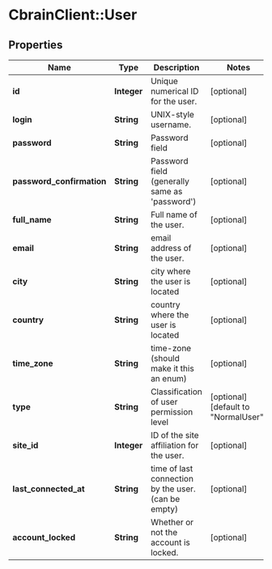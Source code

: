 # CbrainClient::User

## Properties
Name | Type | Description | Notes
------------ | ------------- | ------------- | -------------
**id** | **Integer** | Unique numerical ID for the user. | [optional] 
**login** | **String** | UNIX-style username. | [optional] 
**password** | **String** | Password field | [optional] 
**password_confirmation** | **String** | Password field (generally same as &#39;password&#39;) | [optional] 
**full_name** | **String** | Full name of the user. | [optional] 
**email** | **String** | email address of the user. | [optional] 
**city** | **String** | city where the user is located | [optional] 
**country** | **String** | country where the user is located | [optional] 
**time_zone** | **String** | time-zone (should make it this an enum) | [optional] 
**type** | **String** | Classification of user permission level | [optional] [default to &quot;NormalUser&quot;]
**site_id** | **Integer** | ID of the site affiliation for the user. | [optional] 
**last_connected_at** | **String** | time of last connection by the user. (can be empty) | [optional] 
**account_locked** | **String** | Whether or not the account is locked. | [optional] 



